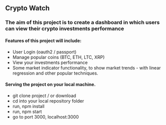 ## Crypto Watch

### The aim of this project is to create a dashboard in which users can view their crypto investments performance

#### Features of this project will include:

- User Login (oauth2 / passport)
- Manage popular coins (BTC, ETH, LTC, XRP)
- View your investments performance
- Some market indicator functionality, to show market trends - with linear regression and other popular techniques.

#### Serving the project on your local machine.

- git clone project / or download
- cd into your local repository folder
- run, npm install
- run, npm start
- go to port 3000, localhost:3000
